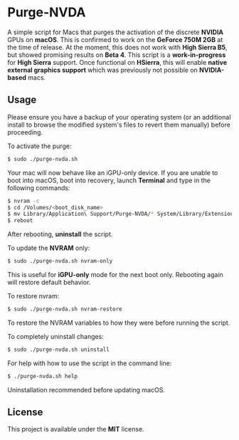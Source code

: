 # Purge-NVDA
A simple script for Macs that purges the activation of the discrete **NVIDIA** GPUs on **macOS**. This is confirmed to work on the **GeForce 750M 2GB** at the time of release. At the moment, this does not work with **High Sierra B5**, but showed promising results on **Beta 4**. This script is a **work-in-progress** for **High Sierra** support. Once functional on **HSierra**, this will enable **native external graphics support** which was previously not possible on **NVIDIA-based** macs.

## Usage
Please ensure you have a backup of your operating system (or an additional install to browse the modified system's files to revert them manually) before proceeding.

To activate the purge:
```bash
$ sudo ./purge-nvda.sh
```

Your mac will now behave like an iGPU-only device. If you are unable to boot into macOS, boot into recovery, launch **Terminal** and type in the following commands:
```bash
$ nvram -c
$ cd /Volumes/<boot_disk_name>
$ mv Library/Application\ Support/Purge-NVDA/* System/Library/Extensions/
$ reboot
```

After rebooting, **uninstall** the script.

To update the **NVRAM** only:
```bash
$ sudo ./purge-nvda.sh nvram-only
```

This is useful for **iGPU-only** mode for the next boot only. Rebooting again will restore default behavior.

To restore nvram:
```bash
$ sudo ./purge-nvda.sh nvram-restore
```

To restore the NVRAM variables to how they were before running the script.

To completely uninstall changes:
```bash
$ sudo ./purge-nvda.sh uninstall
```

For help with how to use the script in the command line:
```bash
$ ./purge-nvda.sh help
```

Uninstallation recommended before updating macOS.

## License
This project is available under the **MIT** license.
